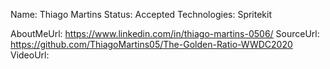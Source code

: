 Name: Thiago Martins
Status: Accepted
Technologies: Spritekit

AboutMeUrl: https://www.linkedin.com/in/thiago-martins-0506/
SourceUrl: https://github.com/ThiagoMartins05/The-Golden-Ratio-WWDC2020
VideoUrl: 

<!---
EXAMPLE
Name: John Appleseed
Status: Submitted <or> Winner <or> Distinguished <or> Rejected
Technologies: SwiftUI, RealityKit, CoreGraphic

AboutMeUrl: https://linkedin.com/in/johnappleseed
SourceUrl: https://github.com/johnappleseed/wwdc2025
VideoUrl: https://youtu.be/ABCDE123456
-->
